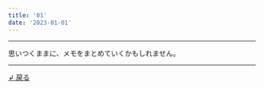 ```yaml
---
title: '01'
date: '2023-01-01'
---
```

***
思いつくままに、メモをまとめていくかもしれません。
***
[ ↲ 戻る ](https://memo-tau.vercel.app/posts/0)
